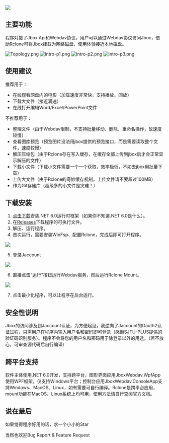 ![](https://s2.loli.net/2022/07/03/RrHhN7guEfbn8lI.png)

## 主要功能
程序对接了Jbox Api和Webdav协议，用户可以通过Webdav协议访问Jbox，借助Rclone可将Jbox挂载为网络磁盘，使用体验接近本地磁盘。

![Topology.png](https://s2.loli.net/2022/07/03/lXygYmUTZKpaVd7.png)
![intro-p1.png](https://s2.loli.net/2022/07/03/nQGUeVpHfKYWX92.png)
![intro-p2.png](https://s2.loli.net/2022/07/03/wVdrNA2KH1BkfqU.png)
![intro-p3.png](https://s2.loli.net/2022/07/03/bivVemC479G2rsS.png)

## 使用建议
推荐用于： 
- 在线观看网盘内的电影（加载速度非常快，支持播放、回放）
- 下载大文件（接近满速）
- 在线打开编辑Word/Excel/PowerPoint文件

不推荐用于：
- 整理文件（由于Webdav限制，不支持批量移动、删除、重命名操作，故速度较慢）
- 查看图库预览（预览图片没法用jbox提供的预览接口，而是需要读取整个文件，速度较慢）
- 解压压缩包（由于Rclone存在写入缓存，在缓存全部上传到jbox后才会正常显示解压的文件）
- 下载小文件（下载小文件需要一个一个获取，效率极低，不如去jbox用批量下载）
- 上传大文件（由于Rclone的奇妙缓存机制，上传文件请不要超过100MB）
- 作为Git存储库（超级多的小文件是灾难！）

## 下载安装
1. [点击下载](https://dotnet.microsoft.com/zh-cn/download/dotnet/thank-you/sdk-6.0.301-windows-x86-installer)安装.NET 6.0运行时框架（如果你不知道.NET 6.0是什么）。
2. 在[Releases](https://github.com/1357310795/JboxWebdav/releases)下载程序的可执行文件。
3. 解压、运行程序。
4. 首次运行，需要安装WinFsp、配置Rclone，完成后即可打开程序。

![](https://s2.loli.net/2022/07/03/a2JxGDCe9imPUtX.png)

5. 登录Jaccount

![](https://s2.loli.net/2022/07/03/YXpRmdWC1QHSMrz.png)

6. 直接点击“运行”按钮运行Webdav服务，然后运行Rclone Mount。

![](https://s2.loli.net/2022/07/03/jNS92TGnDsZ758o.png)

7. 点击最小化程序，可以让程序在后台运行。

## 安全性说明
Jbox的访问涉及到Jaccount认证，为方便起见，我逆向了Jaccount的Oauth2认证过程，只需用户在程序内输入用户名和密码即可登录（感谢SJTU-PLUS提供的验证码识别服务）。程序不会将您的用户名和密码用于除登录以外的用途。（若不放心，可审查源代码后自行编译）

## 跨平台支持
软件主体使用.NET 6.0开发，支持跨平台，图形界面应用JboxWebdav.WpfApp使用WPF框架，仅支持Windows平台；控制台应用JboxWebdav.ConsoleApp支持Windows、MacOS、Linux，如有需要可自行编译。Rclone是跨平台应用，mount功能在MacOS、Linux系统上均可用，使用方法请自行查阅官方文档。

## 说在最后
如果觉得程序好用的话，求一个小小的Star

当然也欢迎Bug Report & Feature Request
